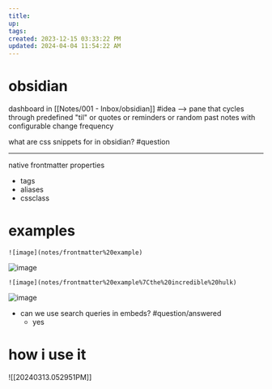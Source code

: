 ```yaml
---
title:
up: 
tags: 
created: 2023-12-15 03:33:22 PM
updated: 2024-04-04 11:54:22 AM
---
```

# obsidian
dashboard in [[Notes/001 - Inbox/obsidian]] #idea --> pane that cycles through predefined "til" or quotes or reminders or random past notes with configurable change frequency

what are css snippets for in obsidian? #question 

---
native frontmatter properties
- tags
- aliases
- cssclass
# examples
```
![image](notes/frontmatter%20example)
```

![image](notes/frontmatter%20example.aliases)

```
![image](notes/frontmatter%20example%7Cthe%20incredible%20hulk)
```

![image](notes/frontmatter%20example.aliases%7Cthe%20incredible%20hulk)

- can we use search queries in embeds? #question/answered 
	- yes

# how i use it 
![[20240313.052951PM]]